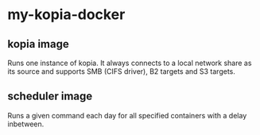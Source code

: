 # my-kopia-docker
## kopia image
Runs one instance of kopia. It always connects to a local network share as its source and supports SMB (CIFS driver), B2 targets and S3 targets.

## scheduler image
Runs a given command each day for all specified containers with a delay inbetween.